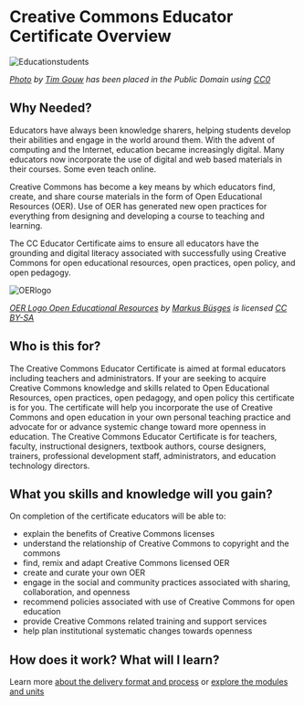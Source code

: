 # Creative Commons Educator Certificate Overview

![Educationstudents](https://github.com/creativecommons/cc-cert-edu/blob/master/images/educationstudents.jpg)

*[Photo](https://unsplash.com/@punttim?photo=NSFG5sJYZgQ) by [Tim Gouw](https://unsplash.com/@punttim) has been placed in the Public Domain using [CC0](https://creativecommons.org/publicdomain/zero/1.0/)*

## Why Needed?
Educators have always been knowledge sharers, helping students develop their abilities and engage in the world around them. With the advent of computing and the Internet, education became increasingly digital. Many educators now incorporate the use of digital and web based materials in their courses. Some even teach online. 

Creative Commons has become a key means by which educators find, create, and share course materials in the form of Open Educational Resources (OER). Use of OER has generated new open practices for everything from designing and developing a course to teaching and learning. 

The CC Educator Certificate aims to ensure all educators have the grounding and digital literacy associated with successfully using Creative Commons for open educational resources, open practices, open policy, and open pedagogy.  

![OERlogo](https://github.com/creativecommons/cc-cert-edu/blob/master/images/OERlogo.png)

*[OER Logo Open Educational Resources](https://commons.wikimedia.org/wiki/File:OER_Logo_Open_Educational_Resources.png#/media/File:OER_Logo_Open_Educational_Resources.png) by [Markus Büsges](https://commons.wikimedia.org/w/index.php?title=Markus_B%C3%BCsges_(leomaria_design)_f%C3%BCr_Wikimedia_Deutschland_e._V.&action=edit&redlink=1) is licensed [CC BY-SA](http://creativecommons.org/licenses/by-sa/4.0)*

## Who is this for?

The Creative Commons Educator Certificate is aimed at formal educators including teachers and administrators. If your are seeking to acquire Creative Commons knowledge and skills related to Open Educational Resources, open practices, open pedagogy, and open policy this certificate is for you. The certificate will help you incorporate the use of Creative Commons and open education in your own personal teaching practice and advocate for or advance systemic change toward more openness in education. The Creative Commons Educator Certificate is for teachers, faculty, instructional designers, textbook authors, course designers, trainers, professional development staff, administrators, and education technology directors.

## What you skills and knowledge will you gain?

On completion of the certificate educators will be able to:

* explain the benefits of Creative Commons licenses
* understand the relationship of Creative Commons to copyright and the commons
* find, remix and adapt Creative Commons licensed OER
* create and curate your own OER 
* engage in the social and community practices associated with sharing, collaboration, and openness
* recommend policies associated with use of Creative Commons for open education
* provide Creative Commons related training and support services
* help plan institutional systematic changes towards openness


## How does it work? What will I learn?

Learn more [about the delivery format and process](../details/index.md) or [explore the modules and units](../contents/index.md)
